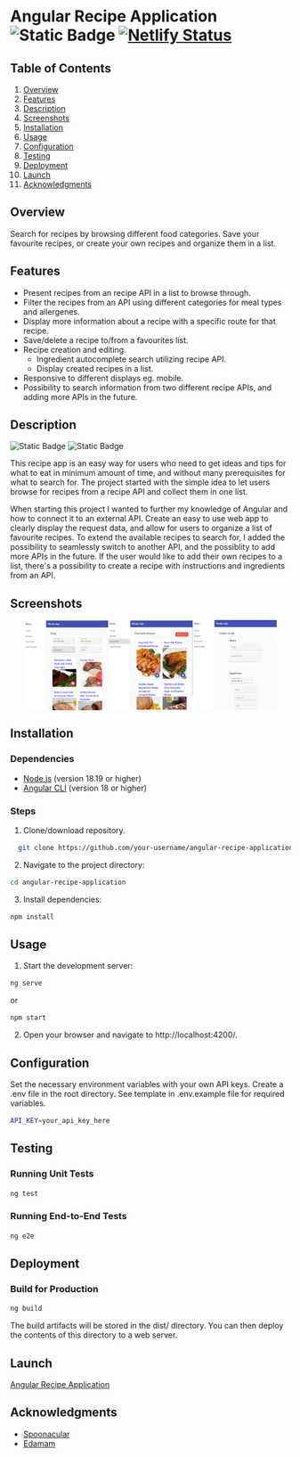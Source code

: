# Angular Recipe Application ![Static Badge](https://img.shields.io/badge/v18.1.1-blue?logo=angular&logoColor=%23de3641&label=Angular) [![Netlify Status](https://api.netlify.com/api/v1/badges/482773ac-8862-49a4-98a1-24ad250a75e4/deploy-status)](https://app.netlify.com/sites/angular-recipes-application/deploys)

## Table of Contents

1. [Overview](#overview)
2. [Features](#features)
3. [Description](#description)
4. [Screenshots](#screenshots)
5. [Installation](#installation)
6. [Usage](#usage)
7. [Configuration](#configuration)
8. [Testing](#testing)
9. [Deployment](#deployment)
10. [Launch](#launch)
11. [Acknowledgments](#acknowledgments)

## Overview

Search for recipes by browsing different food categories. Save your favourite recipes, or create your own recipes and organize them in a list.

## Features

- Present recipes from an recipe API in a list to browse through.
- Filter the recipes from an API using different categories for meal types and allergenes.
- Display more information about a recipe with a specific route for that recipe.
- Save/delete a recipe to/from a favourites list.
- Recipe creation and editing.
  - Ingredient autocomplete search utilizing recipe API.
  - Display created recipes in a list.
- Responsive to different displays eg. mobile.
- Possibility to search information from two different recipe APIs, and adding more APIs in the future.

## Description

![Static Badge](https://img.shields.io/badge/v18.1.1-blue?logo=angular&logoColor=%23ffab2e&label=Angular%20Material)
![Static Badge](https://img.shields.io/badge/v7.8.0-blue?logo=reactivex&logoColor=B7178C&label=RxJS)

This recipe app is an easy way for users who need to get ideas and tips for what to eat in minimum amount of time, and without many prerequisites for what to search for. The project started with the simple idea to let users browse for recipes from a recipe API and collect them in one list.

When starting this project I wanted to further my knowledge of Angular and how to connect it to an external API. Create an easy to use web app to clearly display the request data, and allow for users to organize a list of favourite recipes. To extend the available recipes to search for, I added the possibility to seamlessly switch to another API, and the possiblity to add more APIs in the future. If the user would like to add their own recipes to a list, there's a possibility to create a recipe with instructions and ingredients from an API.

## Screenshots

<div align="center" style="display: flex; justify-content: center; align-items: center; width: 100%">
  <img align="left" src="./src/assets/screenshots/frontpage-browse.png" width="30%">
  <img src="./src/assets/screenshots/frontpage-favourites.png" width="30%">
  <img align="right" src="./src/assets/screenshots/frontpage-create.png" width="30%">
</div>

## Installation

### Dependencies

- [Node.js](https://nodejs.org/) (version 18.19 or higher)
- [Angular CLI](https://angular.dev/tools/cli) (version 18 or higher)

### Steps

1. Clone/download repository.

```bash
  git clone https://github.com/your-username/angular-recipe-application.git
```

2. Navigate to the project directory:

```bash
cd angular-recipe-application
```

3. Install dependencies:

```bash
npm install
```

## Usage

1. Start the development server:

```bash
ng serve
```

or

```bash
npm start
```

2. Open your browser and navigate to http://localhost:4200/.

## Configuration

Set the necessary environment variables with your own API keys. Create a .env file in the root directory. See template in .env.example file for required variables.

```bash
API_KEY=your_api_key_here
```

## Testing

### Running Unit Tests

```bash
ng test
```

### Running End-to-End Tests

```bash
ng e2e
```

## Deployment

### Build for Production

```bash
ng build
```

The build artifacts will be stored in the dist/ directory. You can then deploy the contents of this directory to a web server.

## Launch

[Angular Recipe Application](https://angular-recipes-application.netlify.app)

## Acknowledgments

- [Spoonacular](https://spoonacular.com/food-api)
- [Edamam](https://www.edamam.com/)
